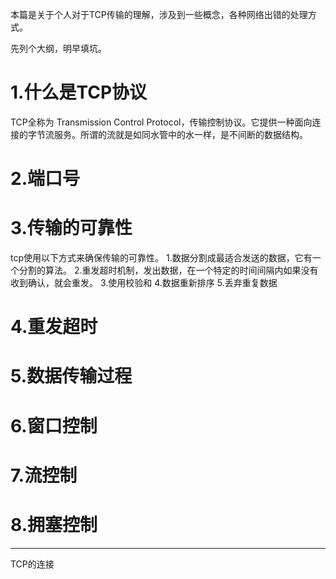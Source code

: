 本篇是关于个人对于TCP传输的理解，涉及到一些概念，各种网络出错的处理方式。

先列个大纲，明早填坑。

# 1.什么是TCP协议
TCP全称为 Transmission Control Protocol，传输控制协议。它提供一种面向连接的字节流服务。所谓的流就是如同水管中的水一样，是不间断的数据结构。
# 2.端口号
# 3.传输的可靠性
tcp使用以下方式来确保传输的可靠性。
1.数据分割成最适合发送的数据，它有一个分割的算法。
2.重发超时机制，发出数据，在一个特定的时间间隔内如果没有收到确认，就会重发。
3.使用校验和
4.数据重新排序
5.丢弃重复数据
# 4.重发超时
# 5.数据传输过程
# 6.窗口控制
# 7.流控制
# 8.拥塞控制

---------------
TCP的连接



